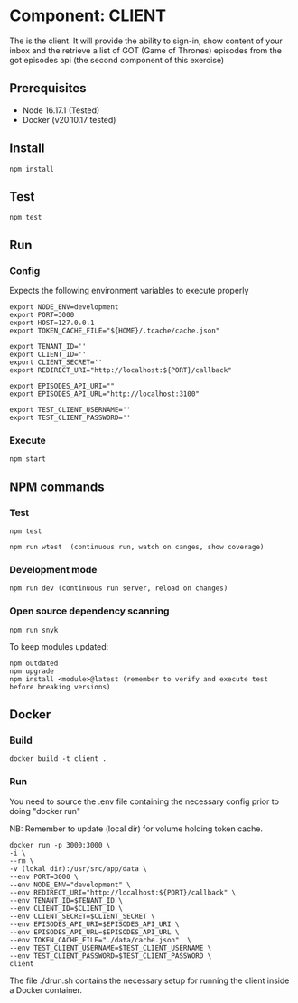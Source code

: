# Component: CLIENT

The is the client. It will provide the ability to sign-in, show content of your inbox and the retrieve a list of GOT (Game of Thrones) episodes from the got episodes api (the second component of this exercise)

## Prerequisites

- Node 16.17.1 (Tested)
- Docker (v20.10.17 tested)

## Install

    npm install

## Test

    npm test

## Run

### Config

Expects the following environment variables to execute properly

    export NODE_ENV=development
    export PORT=3000
    export HOST=127.0.0.1
    export TOKEN_CACHE_FILE="${HOME}/.tcache/cache.json"

    export TENANT_ID=''
    export CLIENT_ID=''
    export CLIENT_SECRET=''
    export REDIRECT_URI="http://localhost:${PORT}/callback"

    export EPISODES_API_URI=""
    export EPISODES_API_URL="http://localhost:3100"

    export TEST_CLIENT_USERNAME=''
    export TEST_CLIENT_PASSWORD=''

### Execute

    npm start

## NPM commands

### Test

    npm test

    npm run wtest  (continuous run, watch on canges, show coverage)

### Development mode

    npm run dev (continuous run server, reload on changes)

### Open source dependency scanning

    npm run snyk

To keep modules updated:

    npm outdated
    npm upgrade
    npm install <module>@latest (remember to verify and execute test before breaking versions)

## Docker

### Build

    docker build -t client .

### Run

You need to source the .env file containing the necessary config prior to doing "docker run"

NB: Remember to update (local dir) for volume holding token cache.

    docker run -p 3000:3000 \
    -i \
    --rm \
    -v (lokal dir):/usr/src/app/data \
    --env PORT=3000 \
    --env NODE_ENV="development" \
    --env REDIRECT_URI="http://localhost:${PORT}/callback" \
    --env TENANT_ID=$TENANT_ID \
    --env CLIENT_ID=$CLIENT_ID \
    --env CLIENT_SECRET=$CLIENT_SECRET \
    --env EPISODES_API_URI=$EPISODES_API_URI \
    --env EPISODES_API_URL=$EPISODES_API_URL \
    --env TOKEN_CACHE_FILE="./data/cache.json"  \
    --env TEST_CLIENT_USERNAME=$TEST_CLIENT_USERNAME \
    --env TEST_CLIENT_PASSWORD=$TEST_CLIENT_PASSWORD \
    client

The file ./drun.sh contains the necessary setup for running the client inside a Docker container.